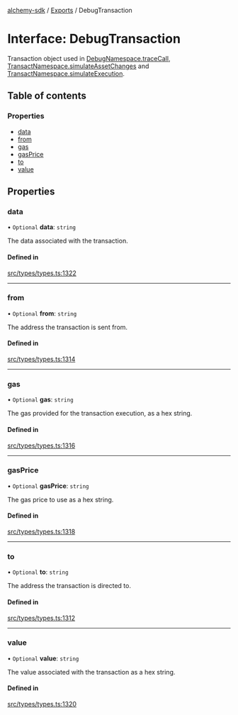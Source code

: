 [alchemy-sdk](../README.md) / [Exports](../modules.md) / DebugTransaction

# Interface: DebugTransaction

Transaction object used in [DebugNamespace.traceCall](../classes/DebugNamespace.md#tracecall), [TransactNamespace.simulateAssetChanges](../classes/TransactNamespace.md#simulateassetchanges) and [TransactNamespace.simulateExecution](../classes/TransactNamespace.md#simulateexecution).

## Table of contents

### Properties

- [data](DebugTransaction.md#data)
- [from](DebugTransaction.md#from)
- [gas](DebugTransaction.md#gas)
- [gasPrice](DebugTransaction.md#gasprice)
- [to](DebugTransaction.md#to)
- [value](DebugTransaction.md#value)

## Properties

### data

• `Optional` **data**: `string`

The data associated with the transaction.

#### Defined in

[src/types/types.ts:1322](https://github.com/alchemyplatform/alchemy-sdk-js/blob/311be54/src/types/types.ts#L1322)

___

### from

• `Optional` **from**: `string`

The address the transaction is sent from.

#### Defined in

[src/types/types.ts:1314](https://github.com/alchemyplatform/alchemy-sdk-js/blob/311be54/src/types/types.ts#L1314)

___

### gas

• `Optional` **gas**: `string`

The gas provided for the transaction execution, as a hex string.

#### Defined in

[src/types/types.ts:1316](https://github.com/alchemyplatform/alchemy-sdk-js/blob/311be54/src/types/types.ts#L1316)

___

### gasPrice

• `Optional` **gasPrice**: `string`

The gas price to use as a hex string.

#### Defined in

[src/types/types.ts:1318](https://github.com/alchemyplatform/alchemy-sdk-js/blob/311be54/src/types/types.ts#L1318)

___

### to

• `Optional` **to**: `string`

The address the transaction is directed to.

#### Defined in

[src/types/types.ts:1312](https://github.com/alchemyplatform/alchemy-sdk-js/blob/311be54/src/types/types.ts#L1312)

___

### value

• `Optional` **value**: `string`

The value associated with the transaction as a hex string.

#### Defined in

[src/types/types.ts:1320](https://github.com/alchemyplatform/alchemy-sdk-js/blob/311be54/src/types/types.ts#L1320)
